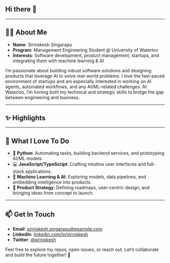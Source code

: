 ## Hi there 👋

<!--
**srinikesh41/srinikesh41** is a ✨ _special_ ✨ repository because its `README.md` (this file) appears on your GitHub profile.

Here are some ideas to get you started:

- 🔭 I’m currently working on ...
- 🌱 I’m currently learning ...
- 👯 I’m looking to collaborate on ...
- 🤔 I’m looking for help with ...
- 💬 Ask me about ...
- 📫 How to reach me: ...
- 😄 Pronouns: ...
- ⚡ Fun fact: ...
-->

---

## 👨‍🎓 About Me

- **Name**: Sirniskesh Singarapu
- **Program**: Management Engineering Student @ University of Waterloo
- **Interests**: Software development, product management, startups, and integrating them with machine learning & AI

I’m passionate about building robust software solutions and designing products that leverage AI to solve real-world problems. I love the fast-paced environment of startups and am especially interested in working on AI agents, automated workflows, and any AI/ML-related challenges. At Waterloo, I’m honing both my technical and strategic skills to bridge the gap between engineering and business.

---

## ✨ Highlights

<!-- Add your key accomplishments, skills, or project snippets here -->

---

## 🔧 What I Love To Do

- 🐍 **Python**: Automating tasks, building backend services, and prototyping AI/ML models.
- 💻 **JavaScript/TypeScript**: Crafting intuitive user interfaces and full-stack applications.
- 🤖 **Machine Learning & AI**: Exploring models, data pipelines, and embedding intelligence into products.
- 🚀 **Product Strategy**: Defining roadmaps, user-centric design, and bringing ideas from concept to launch.

---

## 📫 Get In Touch

- **Email**: sirniskesh.singarapu@example.com
- **LinkedIn**: [linkedin.com/in/sirniskesh](https://linkedin.com/in/sirniskesh)
- **Twitter**: [@sirniskesh](https://twitter.com/sirniskesh)

Feel free to explore my repos, open issues, or reach out. Let’s collaborate and build the future together! 🌟
